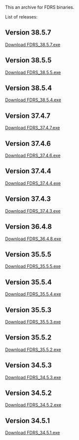 This an archive for FDRS binaries. 

List of releases:

## Version 38.5.7
[Download FDRS_38.5.7.exe](https://github.com/nitrobass24/FDRS-Archive/releases/tag/v38.5.7)

## Version 38.5.5
[Download FDRS_38.5.5.exe](https://github.com/nitrobass24/FDRS-Archive/releases/tag/v38.5.5)

## Version 38.5.4
[Download FDRS_38.5.4.exe](https://github.com/nitrobass24/FDRS-Archive/releases/tag/v38.5.4)

## Version 37.4.7
[Download FDRS_37.4.7.exe](https://github.com/nitrobass24/FDRS-Archive/releases/tag/v37.4.7)

## Version 37.4.6
[Download FDRS_37.4.6.exe](https://github.com/nitrobass24/FDRS-Archive/releases/tag/v37.4.6)

## Version 37.4.4
[Download FDRS_37.4.4.exe](https://github.com/nitrobass24/FDRS-Archive/releases/tag/v37.4.4)

## Version 37.4.3
[Download FDRS_37.4.3.exe](https://github.com/nitrobass24/FDRS-Archive/releases/tag/v37.4.3)

## Version 36.4.8
[Download FDRS_36.4.8.exe](https://github.com/nitrobass24/FDRS-Archive/releases/tag/v36.4.8)

## Version 35.5.5
[Download FDRS_35.5.5.exe](https://github.com/nitrobass24/FDRS-Archive/releases/tag/v35.5.5)

## Version 35.5.4
[Download FDRS_35.5.4.exe](https://github.com/nitrobass24/FDRS-Archive/releases/tag/v35.5.4)

## Version 35.5.3
[Download FDRS_35.5.3.exe](https://github.com/nitrobass24/FDRS-Archive/releases/tag/v35.5.3)

## Version 35.5.2
[Download FDRS_35.5.2.exe](https://github.com/nitrobass24/FDRS-Archive/releases/tag/v35.5.2)

## Version 34.5.3
[Download FDRS_34.5.3.exe](https://github.com/nitrobass24/FDRS-Archive/releases/tag/v34.5.3)

## Version 34.5.2
[Download FDRS_34.5.2.exe](https://github.com/nitrobass24/FDRS-Archive/releases/tag/v34.5.2)

## Version 34.5.1
[Download FDRS_34.5.1.exe](https://github.com/nitrobass24/FDRS-Archive/releases/tag/v34.5.1)
